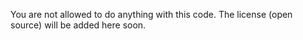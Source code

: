 You are not allowed to do anything with this code. The license (open source) will be added here soon.
